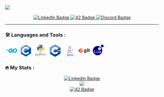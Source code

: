 ![](https://skyline.github.com/mlanca-c/2021)

<div id="badges" align="center">
  <a href="https://www.linkedin.com/in/maria-sottomayor-8a6866209/">
    <img src="https://img.shields.io/badge/LinkedIn-blue?style=for-the-badge&logo=linkedin&logoColor=white" alt="LinkedIn Badge"/>
  </a>
  <a href="https://profile.intra.42.fr/users/mlanca-c">
    <img src="https://img.shields.io/badge/Lisboa-gray?style=for-the-badge&logo=42" alt="42 Badge"/>
  </a>
  <a href="https://discord.com/users/mlanca-c#5402">
    <img src="https://img.shields.io/badge/Discord-blue?style=for-the-badge&logo=discord&logoColor=white" alt="Discord Badge"/>
  </a>
</div>

---

### :hammer_and_wrench: Languages and Tools :

<div>
  <img src="https://github.com/devicons/devicon/blob/master/icons/go/go-original-wordmark.svg" title="Java" alt="Java" width="40" height="40"/>&nbsp;
  <img src="https://github.com/devicons/devicon/blob/master/icons/c/c-original.svg" title="Java" alt="Java" width="40" height="40"/>&nbsp;
  <img src="https://github.com/devicons/devicon/blob/master/icons/python/python-original-wordmark.svg" title="Java" alt="Java" width="40" height="40"/>&nbsp;
  <img src="https://github.com/devicons/devicon/blob/master/icons/cplusplus/cplusplus-original.svg" title="Java" alt="Java" width="40" height="40"/>&nbsp;
  <img src="https://github.com/devicons/devicon/blob/master/icons/java/java-original-wordmark.svg" title="Java" alt="Java" width="40" height="40"/>&nbsp;
  <img src="https://github.com/devicons/devicon/blob/master/icons/git/git-original-wordmark.svg" title="Git" **alt="Git" width="40" height="40"/>
  <img src="https://github.com/devicons/devicon/blob/master/icons/lua/lua-original-wordmark.svg" title="Java" alt="Java" width="40" height="40"/>&nbsp;
</div>


### :fire: My Stats :

<div id="stats" align="center">
  <a href="https://git.io/streak-stats">
    <img src="https://github-readme-streak-stats.herokuapp.com?user=mlanca-c&theme=dark&hide_border=false&date_format=j%20M%5B%20Y%5D" alt="LinkedIn Badge"/>
</div>
    
<div id="stats" align="center">
  </a>
  <a href="https://github.com/anuraghazra/github-readme-stats">
    <img src="https://github-readme-stats.vercel.app/api?username=mlanca-c&show_icons=true&theme=dark"/>
  </a>
</div>

<div id="stats" align="center">  
  <a href="https://github.com/anuraghazra/github-readme-stats">
    <img src="https://github-readme-stats.vercel.app/api/top-langs/?username=mlanca-c&layout=compact&theme=dark" alt="42 Badge"/>
  </a>
</div>

